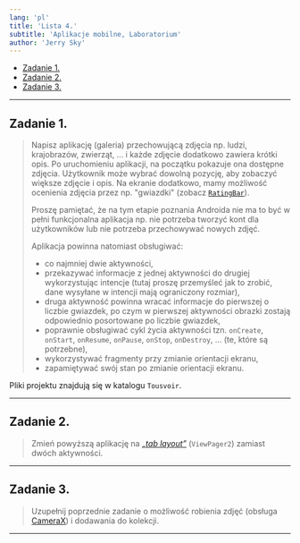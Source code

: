 ```yaml
---
lang: 'pl'
title: 'Lista 4.'
subtitle: 'Aplikacje mobilne, Laboratorium'
author: 'Jerry Sky'
---
```


- [Zadanie 1.](#zadanie-1)
- [Zadanie 2.](#zadanie-2)
- [Zadanie 3.](#zadanie-3)

---

## Zadanie 1.

> Napisz aplikację (galeria) przechowującą zdjęcia np. ludzi, krajobrazów, zwierząt, ... i każde zdjęcie dodatkowo zawiera krótki opis.
> Po uruchomieniu aplikacji, na początku pokazuje ona dostępne zdjęcia.
> Użytkownik może wybrać dowolną pozycję, aby zobaczyć większe zdjęcie i opis.
> Na ekranie dodatkowo, mamy możliwość ocenienia zdjęcia przez
> np. "gwiazdki" (zobacz [`RatingBar`](http://developer.android.com/reference/kotlin/android/widget/RatingBar.html)).
>
> Proszę pamiętać, że na tym etapie poznania Androida nie ma to być w pełni funkcjonalna aplikacja
> np. nie potrzeba tworzyć kont dla użytkowników lub nie potrzeba przechowywać nowych zdjęć.
>
> Aplikacja powinna natomiast obsługiwać:
> - co najmniej dwie aktywności,
> - przekazywać informacje z jednej aktywności do drugiej wykorzystując intencje
>     (tutaj proszę przemyśleć jak to zrobić, dane wysyłane w intencji mają ograniczony rozmiar),
> - druga aktywność powinna wracać informacje do pierwszej o liczbie gwiazdek,
>     po czym w pierwszej aktywności obrazki zostają odpowiednio posortowane po liczbie gwiazdek,
> - poprawnie obsługiwać cykl życia aktywności
>     tzn. `onCreate`, `onStart`, `onResume`, `onPause`, `onStop`, `onDestroy`, ...
>     (te, które są potrzebne),
> - wykorzystywać fragmenty przy zmianie orientacji ekranu,
> - zapamiętywać swój stan po zmianie orientacji ekranu.

Pliki projektu znajdują się w katalogu `Tousvoir`.

---

## Zadanie 2.

> Zmień powyższą aplikację na [*„tab layout”*](https://developer.android.com/guide/navigation/navigation-swipe-view-2)
> (`ViewPager2`) zamiast dwóch aktywności.

---

## Zadanie 3.

> Uzupełnij poprzednie zadanie o możliwość robienia zdjęć
> (obsługa [CameraX](https://developer.android.com/training/camerax))
> i dodawania do kolekcji.

---
